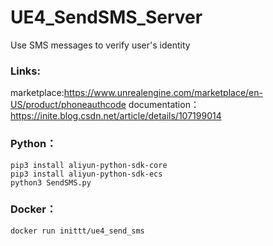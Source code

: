 # UE4_SendSMS_Server
Use SMS messages to verify user's identity


### Links:
marketplace:https://www.unrealengine.com/marketplace/en-US/product/phoneauthcode
documentation：https://inite.blog.csdn.net/article/details/107199014



### Python：

```shell
pip3 install aliyun-python-sdk-core 
pip3 install aliyun-python-sdk-ecs 
python3 SendSMS.py
```


### Docker：

```shell
docker run inittt/ue4_send_sms
```
